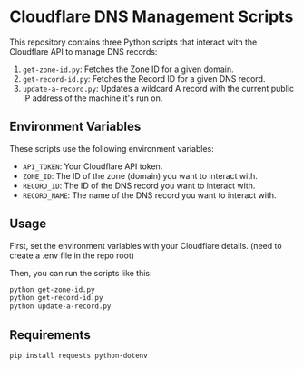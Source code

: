 # Cloudflare DNS Management Scripts

This repository contains three Python scripts that interact with the Cloudflare API to manage DNS records:

1. `get-zone-id.py`: Fetches the Zone ID for a given domain.
2. `get-record-id.py`: Fetches the Record ID for a given DNS record.
3. `update-a-record.py`: Updates a wildcard A record with the current public IP address of the machine it's run on.

## Environment Variables

These scripts use the following environment variables:

- `API_TOKEN`: Your Cloudflare API token.
- `ZONE_ID`: The ID of the zone (domain) you want to interact with.
- `RECORD_ID`: The ID of the DNS record you want to interact with.
- `RECORD_NAME`: The name of the DNS record you want to interact with.

## Usage

First, set the environment variables with your Cloudflare details. (need to create a .env file in the repo root)

Then, you can run the scripts like this:

```bash
python get-zone-id.py
python get-record-id.py
python update-a-record.py
```

## Requirements

```bash
pip install requests python-dotenv
```
